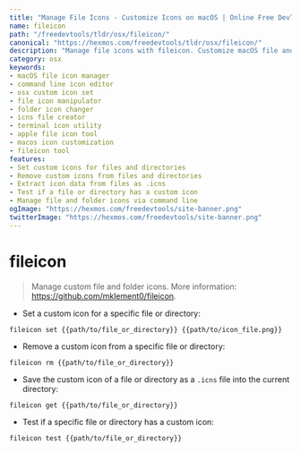 ```yaml
---
title: "Manage File Icons - Customize Icons on macOS | Online Free DevTools by Hexmos"
name: fileicon
path: "/freedevtools/tldr/osx/fileicon/"
canonical: "https://hexmos.com/freedevtools/tldr/osx/fileicon/"
description: "Manage file icons with fileicon. Customize macOS file and folder icons using the command line. Free online tool, no registration required."
category: osx
keywords:
- macOS file icon manager
- command line icon editor
- osx custom icon set
- file icon manipulator
- folder icon changer
- icns file creator
- terminal icon utility
- apple file icon tool
- macos icon customization
- fileicon tool
features:
- Set custom icons for files and directories
- Remove custom icons from files and directories
- Extract icon data from files as .icns
- Test if a file or directory has a custom icon
- Manage file and folder icons via command line
ogImage: "https://hexmos.com/freedevtools/site-banner.png"
twitterImage: "https://hexmos.com/freedevtools/site-banner.png"
---
```


# fileicon

> Manage custom file and folder icons.
> More information: <https://github.com/mklement0/fileicon>.

- Set a custom icon for a specific file or directory:

`fileicon set {{path/to/file_or_directory}} {{path/to/icon_file.png}}`

- Remove a custom icon from a specific file or directory:

`fileicon rm {{path/to/file_or_directory}}`

- Save the custom icon of a file or directory as a `.icns` file into the current directory:

`fileicon get {{path/to/file_or_directory}}`

- Test if a specific file or directory has a custom icon:

`fileicon test {{path/to/file_or_directory}}`

